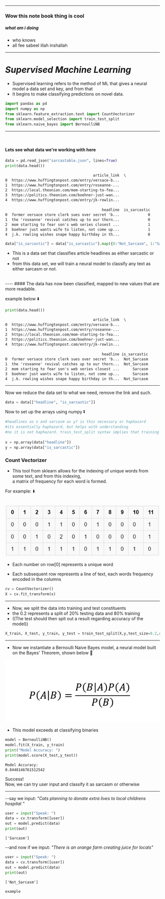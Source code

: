 -----------
### Wow this note book thing is cool

##### what am i doing <br>

- who knows
- all fee sabeel illah inshallah


--------



# *Supervised Machine Learning*


- Supervised learning refers to the method of ML that gives a neural model a data set and key, and from that <br>
- It begins to make classifying predictions on novel data.



```python
import pandas as pd
import numpy as np 
from sklearn.feature_extraction.text import CountVectorizer
from sklearn.model_selection import train_test_split
from sklearn.naive_bayes import BernoulliNB
```

----
<br>

#### Lets see what data we're working with here


```python
data = pd.read_json("sarcastable.json", lines=True)
print(data.head())
```

                                            article_link  \
    0  https://www.huffingtonpost.com/entry/versace-b...   
    1  https://www.huffingtonpost.com/entry/roseanne-...   
    2  https://local.theonion.com/mom-starting-to-fea...   
    3  https://politics.theonion.com/boehner-just-wan...   
    4  https://www.huffingtonpost.com/entry/jk-rowlin...   
    
                                                headline  is_sarcastic  
    0  former versace store clerk sues over secret 'b...             0  
    1  the 'roseanne' revival catches up to our thorn...             0  
    2  mom starting to fear son's web series closest ...             1  
    3  boehner just wants wife to listen, not come up...             1  
    4  j.k. rowling wishes snape happy birthday in th...             0  
    


```python
data["is_sarcastic"] = data["is_sarcastic"].map({0:"Not_Sarcasm", 1:"Sarcasm"})
```

- This is a data set that classifies article headlines as either sarcastic or not
- from this data set, we will train a neural model to classify any text as either sarcasm or not.
<br>
----
#### The data has now been classified, mapped to new values that are more readable.

 example below ⬇️
 


```python
print(data.head())
```

                                            article_link  \
    0  https://www.huffingtonpost.com/entry/versace-b...   
    1  https://www.huffingtonpost.com/entry/roseanne-...   
    2  https://local.theonion.com/mom-starting-to-fea...   
    3  https://politics.theonion.com/boehner-just-wan...   
    4  https://www.huffingtonpost.com/entry/jk-rowlin...   
    
                                                headline is_sarcastic  
    0  former versace store clerk sues over secret 'b...  Not_Sarcasm  
    1  the 'roseanne' revival catches up to our thorn...  Not_Sarcasm  
    2  mom starting to fear son's web series closest ...      Sarcasm  
    3  boehner just wants wife to listen, not come up...      Sarcasm  
    4  j.k. rowling wishes snape happy birthday in th...  Not_Sarcasm  
    

-----
Now we reduce the data set to what we need, remove the link and such. 


```python
data = data[["headline", "is_sarcastic"]]
```

Now to set up the arrays using numpy ⏬


```python
#headlines as x and sarcasm as y? is this necessary or haphazard
#its essentially haphazard, but helps with understanding
#no it is not haphazard. train_test_split syntax implies that training data is X and feedback is y

x = np.array(data["headline"])
y = np.array(data["is_sarcastic"])
```

### Count Vectorizer 

- This tool from sklearn allows for the indexing of unique words from some text, and from this indexing,<br>
 a matrix of frequency for each word is formed. 
 
 For example: ⬇️<br><br>


![picture 1](images/c633941a95c2c61ca9ffa09586da1448f0741266a0df5e6a8614b4c3ae4ade0d.png)  <br>

- Each number on row[0] represents a unique word <br>

- Each subsequent row represents a line of text, each words frequency encoded in the columns

 



```python
cv = CountVectorizer()
X = cv.fit_transform(x)
```

----
- Now, we split the data into training and test constituents
- the 0.2 represents a split of 20% testing data and 80% training
- ((The test should then spit out a result regarding accuracy of the model))
  


```python
X_train, X_test, y_train, y_test = train_test_split(X,y,test_size=0.2,random_state=42)   

```

----
- Now we instantiate a Bernoulli Naive Bayes model, a neural model built on the Bayes' Theorem, shown below 🔽 <br>
  
![picture 4](images/0bb3a920cd4565ba5cbc511cbf9ca52b8bba15e62ade6a563a54d3c768d8dcc7.png)  

- This model exceeds at classifying binaries


```python
model = BernoulliNB()
model.fit(X_train, y_train)
print("Model Accuracy: ")
print(model.score(X_test,y_test))
```

    Model Accuracy: 
    0.8448146761512542
    

Success!<br>
Now, we can try user input and classify it as sarcasm or otherwise<br>
- - - - - - - -
--say we input: *"Cats planning to donate extra lives to local childrens hospital "*



```python
user = input("Speak: ")
data = cv.transform([user])
out = model.predict(data)
print(out)

```

    ['Sarcasm']
    

--and now if we input: *"There is an orange farm creating juice for locals"*



```python
user = input("Speak: ")
data = cv.transform([user])
out = model.predict(data)
print(out)

```

    ['Not_Sarcasm']
    
```ad-example
example
```
    
